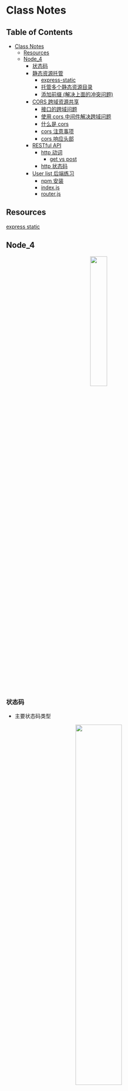 # Class Notes

## Table of Contents

- [Class Notes](#class-notes)
  - [Resources](#resources)
  - [Node_4](#node_4)
    - [状态码](#状态码)
    - [静态资源托管](#静态资源托管)
      - [express-static](#express-static)
      - [托管多个静态资源目录](#托管多个静态资源目录)
      - [添加前缀 (解决上面的冲突问题)](#添加前缀-解决上面的冲突问题)
    - [CORS 跨域资源共享](#cors-跨域资源共享)
      - [接口的跨域问题](#接口的跨域问题)
      - [使用 cors 中间件解决跨域问题](#使用-cors-中间件解决跨域问题)
      - [什么是 cors](#什么是-cors)
      - [cors 注意事项](#cors-注意事项)
      - [cors 响应头部](#cors-响应头部)
    - [RESTful API](#restful-api)
      - [http 动词](#http-动词)
        - [get vs post](#get-vs-post)
      - [http 状态码](#http-状态码)
    - [User list 后端练习](#user-list-后端练习)
      - [npm 安装](#npm-安装)
      - [index.js](#indexjs)
      - [router.js](#routerjs)

## Resources

[express static](https://expressjs.com/en/starter/static-files.html)<br>

## Node_4

<p align='center'><img src='../image/nodejs.png' width='30%' height='30%' /></p>

### 状态码

- 主要状态码类型
<p align='center'><img src='../image/状态码.png' width='50%' height='50%' /></p>

- 一般常见代码状态
<p align='center'><img src='../image/常见代码状态.png' width='50%' height='50%' /></p>

<hr>

### 静态资源托管

#### express-static

- express.static()：express 提供的一个函数，可以方便的创建一个静态资源服务器。

```js
app.use(express.static("./public"));
```

`可以访问public文件夹下的文件:`<br>
http://localhost:3000/images/bg.jpg<br>
http://localhost:3000/css/style.css<br>
http://localhost:3000/js/login.js<br>

> 如果 f 其他文件夹下面也有相同文件名, 会执行第一个找到的文件

#### 托管多个静态资源目录

```js
app.use(express.static("./public")); // 找到public下面的文件就停了
app.use(express.static("./files"));
```

#### 添加前缀 (解决上面的冲突问题)

```js
app.use("./public", express.static("./public"));
app.use("./user", express.static("./files"));
```

> 以"/public"开头的请求将从 "./public" 目录中提供文件; 以 "/user" 开头的请求将从 "./files" 目录中提供文件.

http://localhost/public/1.html<br>
http://localhost/user/1.html

### CORS 跨域资源共享

#### 接口的跨域问题

- 之前编写的 GET 和 POST 接口接口，存在不支持跨域请求的问题
- 解决方案

  > 1. CORS（主流解决方案）
  > 2. JSONP（有缺陷的解决方案：只支持 GET 请求）

#### 使用 cors 中间件解决跨域问题

- cors 是 Express 的一个三方中间件。

浏览器的"Same Origin Policy"默认阻止网页跨域访问资源. 如果配置了 CORS 相关的 header, 就能解决这个问题. 一般也可以用 npm 安装 cors 来解决.

- 步骤：
  > 1. 运行 `npm install cors` 安装中间件
  > 2. 使用 `const cors = require（'cors'）`导入中间件
  > 3. 在路由之前调用 `app.use(cors())`配置中间件

`一定在app.use(router)前使用app.use(cors())`

<p align='center'><img src='../image/business-logic.png' width='50%' height='50%' /></p>

#### 什么是 cors

<p align='center'><img src='../image/什么是cors.png' width='70%' height='70%' /></p>

<hr>

#### cors 注意事项

- cors 主要在服务器端进行配置，客户端浏览器无须做任何额外的配置，即可请求开启了 cors 的接口
- cors 在浏览器中有兼容性，但对浏览器有一定要求，需要支持 XMLHttpRequest Level2

#### cors 响应头部

**Acess-Control-Allow-Origin**

- 响应头部可以携带 Acess-Control-Allow-Origin 字段
- 其中，origin 参数的值指定了允许访问该资源的外域 URL

```js
Acess-Control-Allow-Origin: <origin> | *
```

- 如果指定了 Acess-Control-Allow-Origin 字段的值为通配符'\*'，表示允许来自任何域的请求

```js
res.setHeader("Acess-Control-Allow-Origin", "*");
```

<hr>

**Acess-Control-Allow-Origin-Headers**

<p align='center'><img src='../image/Acess-Control-Allow-Origin-Headers.png' width='80%' height='80%' /></p>

<hr>

**Acess-Control-Allow-Origin-Methods**

<p align='center'><img src='../image/Acess-Control-Allow-Origin-Methods.png' width='80%' height='80%' /></p>

<hr>

**简单请求**

<p align='center'><img src='../image/简单请求.png' width='80%' height='80%' /></p>

<hr>

**预检请求**

- 只要符合以下任何一个条件的请求，都需要进行预检请求：
  > 1. 请求方式为 GET、POST、HEAD 之外的请求 Method 类型
  > 2. 请求头中包含自定义头部字段
  > 3. 向服务器发送了 application/json 格式的数据

<hr>

**简单请求和预检请求的区别**

- 简单请求：客户端与服务器之间只会发生一次请求
- 预检请求：客户端与服务器之间会发生两次请求，OPTION 预检请求成功之后，才会发起真正的请求

### RESTful API

一种设计风格: 请求和响应简洁, 可读性强
一个架构符合 REST 原则, 就称它符合 RESTful 架构

<p align='center'><img src='../image/REST基本原则.png' width='50%' height='50%' /></p>

> URL 中名词应该用复数

#### http 动词

<p align='center'><img src='../image/http动词.png' width='50%' height='50%' /></p>

##### get vs post

|           get            |          post          |
| :----------------------: | :--------------------: |
| **_从服务器上获取数据_** | **_向服务器发送数据_** |
|       **_< 2KB_**        |   **_默认不受限制_**   |
|       **_不安全_**       |      **_较安全_**      |

#### http 状态码

<p align='center'><img src='../image/http status codes.png' width='50%' height='50%' /></p>

### User list 后端练习

#### npm 安装

```shell
npm init
npm i express cors body-parser
npm i nodemon -D
```

#### index.js

```js
const express = require("express");
const app = express();
const router = require("./router");
const cors = require("cors");
const parser = require("body-parser");
app.use(cors());
app.use(parser.json());
app.use("/api", router);
const PORT = 8080;
// lsof -i tcp:8080
// kill -9 id
app.listen(PORT, function () {
  console.log("Server is running on http://localhost:8080");
});
```

#### router.js

```js
const express = require("express");
const router = express.Router();
let user = [
  { id: 1, name: "Ben", age: 20 },
  { id: 2, name: "John", age: 30 },
  { id: 3, name: "Chris", age: 40 },
  { id: 4, name: "Jane", age: 60 },
];

router.get("/users", function (req, res) {
  res.status(200).json({
    status: "success",
    msg: "Retrievedd users successfully",
    data: user,
  });
});

function getNextUser(users) {
  const userIds = users.map(function (user) {
    return user.id;
  });
  return Math.max(...userIds) + 1;
}

router.post("/users", function (req, res) {
  const newUser = req.body;
  if (!newUser.name || !newUser.age) {
    return res.status(400).json({ msg: "missing parameters" });
  }
  const newId = getNextUser(user);
  let obj = { id: newId, ...newUser };
  user.push(obj);
  res
    .status(201)
    .json({ status: "success", msg: "add user successfully", data: user });
});

router.delete("/users", function (req, res) {
  user = [];
  res.status(204).send();
});

router.delete("/users/:id", function (req, res) {
  const userIdToDelete = parseInt(req.params.id);
  const initialUserCount = user.length;
  user = user.filter(function (user) {
    return user.id !== userIdToDelete;
  });
  if (user.length === initialUserCount) {
    return res.status(404).json({
      status: "error",
      msg: "User not found",
    });
  }
  res.status(200).json({
    status: "success",
    msg: "User deleted successfully",
  });
});
module.exports = router;
```
